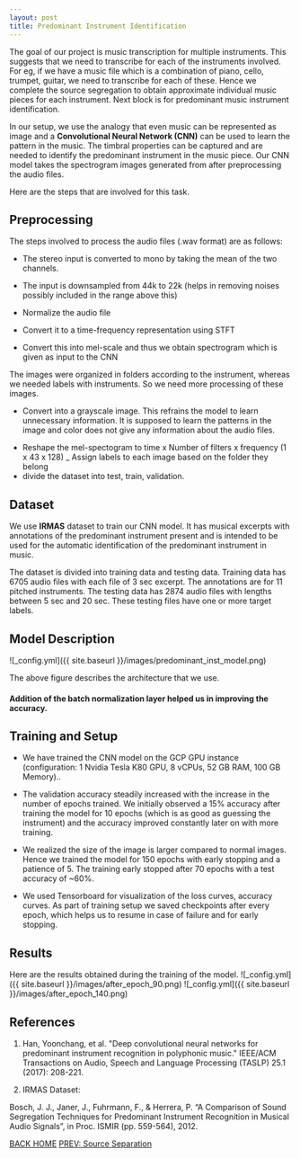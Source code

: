 ```yaml
---
layout: post
title: Predominant Instrument Identification 
---
```


The goal of our project is music transcription for multiple instruments. This suggests that we need to transcribe for each of the instruments involved. For eg, if we have a music file which is a combination of piano, cello, trumpet, guitar, we need to transcribe for each of these. Hence we complete the source segregation to obtain approximate individual music pieces for each instrument. Next block is for predominant music instrument identification.

In our setup, we use the analogy that even music can be represented as image and a **Convolutional Neural Network (CNN)** can be used to learn the pattern in the music. The timbral properties can be captured and are needed to identify the predominant instrument in the music piece. Our CNN model takes the spectrogram images generated from after preprocessing the audio files.

Here are the steps that are involved for this task.

## Preprocessing
The steps involved to process the audio files (.wav format) are as follows:
- The stereo input is converted to mono by taking the mean of the two channels.
+ The input is downsampled from 44k to 22k (helps in removing noises possibly included in the range above this)
- Normalize the audio file
+ Convert it to a time-frequency representation using STFT
- Convert this into mel-scale and thus we obtain spectrogram which is given as input to the CNN

The images were organized in folders according to the instrument, whereas we needed labels with instruments. So we need more processing of these images.
- Convert into a grayscale image. This refrains the model to learn unnecessary information. It is supposed to learn the patterns in the image and color does not give any information about the audio files.
+ Reshape the mel-spectogram to time x Number of filters x frequency (1 x 43 x 128)
_ Assign labels to each image based on the folder they belong
+ divide the dataset into test, train, validation.


## Dataset
We use **IRMAS** dataset to train our CNN model. It has musical excerpts with annotations of the predominant instrument present and is intended to be used for the automatic identification of the predominant instrument in music.   

The dataset is divided into training data and testing data. Training data has 6705 audio files with each file of 3 sec excerpt.
The annotations are for 11 pitched instruments. The testing data has 2874 audio files with lengths between 5 sec and 20 sec. These testing files have one or more target labels.

## Model Description
![_config.yml]({{ site.baseurl }}/images/predominant_inst_model.png)

The above figure describes the architecture that we use.

#### Addition of the batch normalization layer helped us in improving the accuracy.

## Training and Setup
- We have trained the CNN model on the GCP GPU instance (configuration: 1 Nvidia Tesla K80 GPU, 8 vCPUs, 52 GB RAM, 100 GB Memory)..
+ The validation accuracy steadily increased with the increase in the number of epochs trained. We initially observed a 15% accuracy after training the model for 10 epochs (which is as good as guessing the instrument) and the accuracy improved constantly later on with more training. 
- We realized the size of the image is larger compared to normal images. Hence we trained the model for 150 epochs with early stopping and a patience of 5. The training early stopped after 70 epochs with a test accuracy of ~60%.
+ We used Tensorboard for visualization of the loss curves, accuracy curves. As part of training setup we saved checkpoints after every epoch, which helps us to resume in case of failure and for early stopping.


## Results
Here are the results obtained during the training of the model.
![_config.yml]({{ site.baseurl }}/images/after_epoch_90.png)
![_config.yml]({{ site.baseurl }}/images/after_epoch_140.png)


## References

1. Han, Yoonchang, et al. "Deep convolutional neural networks for predominant instrument recognition in polyphonic music." IEEE/ACM Transactions on Audio, Speech and Language Processing (TASLP) 25.1 (2017): 208-221.

2. IRMAS Dataset: 

Bosch, J. J., Janer, J., Fuhrmann, F., & Herrera, P. “A Comparison of Sound Segregation Techniques for Predominant Instrument Recognition in Musical Audio Signals”, in Proc. ISMIR (pp. 559-564), 2012.

[BACK HOME](https://subhasreesengupta.github.io/project-intro/) [PREV: Source Separation](https://subhasreesengupta.github.io/source-separation/)

